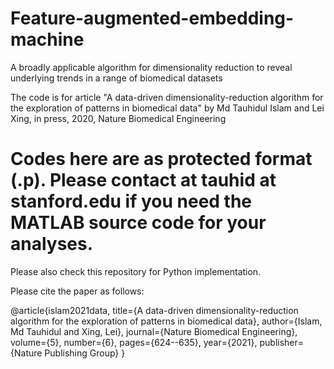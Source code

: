 # Feature-augmented-embedding-machine

A broadly applicable algorithm for dimensionality reduction to reveal underlying trends in a range of biomedical datasets

The code is for article "A data-driven dimensionality-reduction algorithm for the exploration of patterns in biomedical data" by Md Tauhidul Islam and Lei Xing, in press, 2020, Nature
Biomedical Engineering

# Codes here are as protected format (.p). Please contact at tauhid at stanford.edu if you need the MATLAB source code for your analyses.

Please also check this repository for Python implementation.

Please cite the paper as follows:

@article{islam2021data,
  title={A data-driven dimensionality-reduction algorithm for the exploration of patterns in biomedical data},
  author={Islam, Md Tauhidul and Xing, Lei},
  journal={Nature Biomedical Engineering},
  volume={5},
  number={6},
  pages={624--635},
  year={2021},
  publisher={Nature Publishing Group}
}
